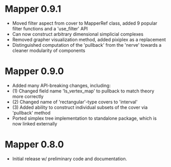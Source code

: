 # Mapper 0.9.1
- Moved filter aspect from cover to MapperRef class, added 9 popular filter functions and a 'use_filter' API
- Can now construct arbitrary dimensional simplicial complexes
- Removed grapher visualization method, added pixiplex as a replacement
- Distinguished computation of the 'pullback' from the 'nerve' towards a cleaner modularity of components

# Mapper 0.9.0
- Added many API-breaking changes, including: 
- (1) Changed field name 'ls\_vertex\_map' to pullback to match theory more correctly
- (2) Changed name of 'rectangular'-type covers to 'interval'
- (3) Added ability to construct individual subsets of the cover via 'pullback' method
- Ported simplex tree implementation to standalone package, which is now linked externally  

# Mapper 0.8.0
- Initial release w/ preliminary code and documentation. 